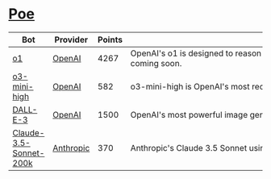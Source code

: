 # [Poe](https://poe.com)

| Bot                                                              | Provider                               | Points | <div style="width:3000px">Introduction</div>                                                                                                                                                                                                                                                                                                                                                                      |
| ---------------------------------------------------------------- | -------------------------------------- | ------ | ----------------------------------------------------------------------------------------------------------------------------------------------------------------------------------------------------------------------------------------------------------------------------------------------------------------------------------------------------------------------------------------------------------------- |
| [o1](https://poe.com/o1)                                         | [OpenAI](https://poe.com/openai)       | 4267   | OpenAI's o1 is designed to reason before it responds and provides world-class capabilities on complex tasks (e.g. science, coding, and math). Improving upon o1-preview and with higher reasoning effort, it is also capable of reasoning through images and supports 200k tokens of input context. By default, uses reasoning_effort of "medium;" ability to customize reasoning effort per message coming soon. |
| [o3-mini-high](https://poe.com/o3-mini-high)                     | [OpenAI](https://poe.com/openai)       | 582    | o3-mini-high is OpenAI's most recent reasoning model with reasoning_effort set to high, providing frontier intelligence on most tasks. Like other models in the o-series, it is designed to excel at science, math, and coding tasks. Supports 200k tokens of input context and 100k tokens of output context.                                                                                                    |
| [DALL-E-3](https://poe.com/DALL-E-3)                             | [OpenAI](https://poe.com/openai)       | 1500   | OpenAI's most powerful image generation model. Generates high quality images with intricate details based on the user's most recent prompt. Use "--aspect" to select an aspect ratio (e.g --aspect 1:1). Valid aspect ratios are 1:1, 7:4, & 4:7.                                                                                                                                                                 |
| [Claude-3.5-Sonnet-200k](https://poe.com/Claude-3.5-Sonnet-200k) | [Anthropic](https://poe.com/anthropic) | 370    | Anthropic's Claude 3.5 Sonnet using the October 22, 2024 model snapshot. Excels in complex tasks like autonomous coding and visual processing. In addition, it shines when working with long documents, ensuring accuracy in tasks like search and retrieval, and comparing multiple lengthy documents. Supports a context window of 200k tokens (approximately 150k English words).                              |
